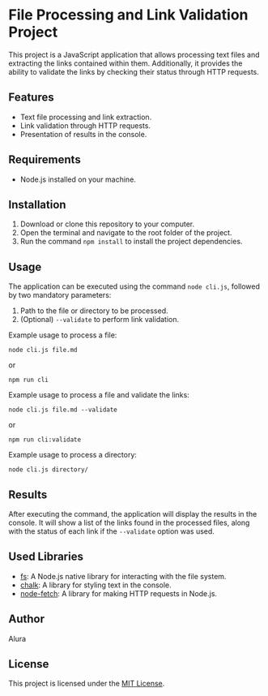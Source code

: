 # File Processing and Link Validation Project

This project is a JavaScript application that allows processing text files and extracting the links contained within them. Additionally, it provides the ability to validate the links by checking their status through HTTP requests.

## Features

- Text file processing and link extraction.
- Link validation through HTTP requests.
- Presentation of results in the console.

## Requirements

- Node.js installed on your machine.

## Installation

1. Download or clone this repository to your computer.
2. Open the terminal and navigate to the root folder of the project.
3. Run the command `npm install` to install the project dependencies.

## Usage

The application can be executed using the command `node cli.js`, followed by two mandatory parameters:

1. Path to the file or directory to be processed.
2. (Optional) `--validate` to perform link validation.

Example usage to process a file:

```
node cli.js file.md
```

or

```
npm run cli
```

Example usage to process a file and validate the links:

```
node cli.js file.md --validate
```

or

```
npm run cli:validate
```

Example usage to process a directory:

```
node cli.js directory/
```

## Results

After executing the command, the application will display the results in the console. It will show a list of the links found in the processed files, along with the status of each link if the `--validate` option was used.

## Used Libraries

- [fs](https://nodejs.org/api/fs.html): A Node.js native library for interacting with the file system.
- [chalk](https://www.npmjs.com/package/chalk): A library for styling text in the console.
- [node-fetch](https://www.npmjs.com/package/node-fetch): A library for making HTTP requests in Node.js.

## Author

Alura

## License

This project is licensed under the [MIT License](https://opensource.org/licenses/MIT).
